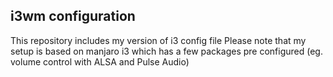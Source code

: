 ## i3wm configuration
This repository includes my version of i3 config file
Please note that my setup is based on manjaro i3 which has a few packages pre configured (eg. volume control with ALSA and Pulse Audio)

<!--stackedit_data:
eyJoaXN0b3J5IjpbMTUxNDMzMjAzNV19
-->
